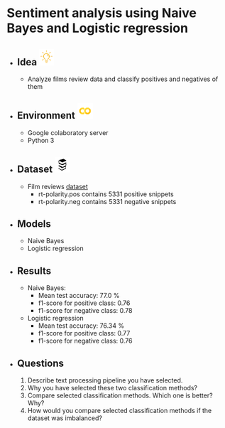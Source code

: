 # Sentiment analysis using Naive Bayes and Logistic regression
* ## Idea ![](https://github.com/Antanskas/Sentiment_analysis/blob/master/repository_images/idea.png)
  * Analyze films review data and classify positives and negatives of them
* ## Environment ![colab img](https://github.com/Antanskas/Sentiment_analysis/blob/master/repository_images/colab.png)
  * Google colaboratory server
  * Python 3
* ## Dataset ![](https://github.com/Antanskas/Sentiment_analysis/blob/master/repository_images/books.png)
  * Film reviews [dataset](http://www.cs.cornell.edu/people/pabo/movie-review-data/rt-polaritydata.tar.gz)
    * rt-polarity.pos contains 5331 positive snippets
    * rt-polarity.neg contains 5331 negative snippets
* ## Models
  * Naive Bayes
  * Logistic regression
* ## Results
  * Naive Bayes: 
    * Mean test accuracy: 77.0 %
    * f1-score for positive class: 0.76
    * f1-score for negative class: 0.78
  * Logistic regression
    * Mean test accuracy: 76.34 %
    * f1-score for positive class: 0.77
    * f1-score for negative class: 0.76
* ## Questions
  1. Describe text processing pipeline you have selected.
  2. Why you have selected these two classification methods?
  3. Compare selected classification methods. Which one is better? Why?
  4. How would you compare selected classification methods if the dataset was imbalanced?

